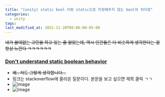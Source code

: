 ```yaml
---
title: "[unity] static bool 이랑 static으로 지정해주지 않는 bool의 차이점"
categories:
  - unity
tags:
last_modified_at: 2021-11-20T09:06:00-05:00
---
```

~~내가 쓸데없는 고민을 하고 있는 줄 알았는데, 역시 인간들은 다 비슷하게 생각한다는 걸 항상 느낀다 ㅋㅋㅋㅋㅋㅋ~~
### [Don't understand static boolean behavior](https://stackoverflow.com/questions/7475553/dont-understand-static-boolean-behavior/7475584)
- ~~예.. 저도 그렇게 생각합니다...~~
- 링크는 stackoverflow에 올라온 질문이다. 본문을 보고 싶으면 제목 클릭 ㄱㄱ
- ![image](https://user-images.githubusercontent.com/69496570/142762088-c38211ef-4321-420d-900b-160c563ff51b.png)
- ![image](https://user-images.githubusercontent.com/69496570/142762122-5b927fde-9678-45e2-baf8-2766990a19e3.png)
